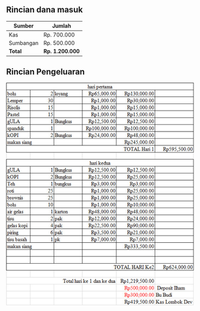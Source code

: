 ## Rincian dana masuk
 | Sumber | Jumlah |
 |--------|--------|
 |Kas|Rp. 700.000|
 |Sumbangan|Rp. 500.000|
 |**Total**|**Rp. 1.200.000**|
 
 ## Rincian Pengeluaran
<img src="docs/pengeluaran.jpeg">